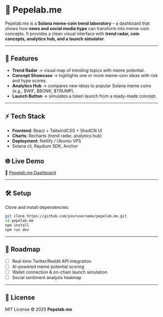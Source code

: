
# 🐸 Pepelab.me

Pepelab.me is a **Solana meme-coin trend laboratory** – a dashboard that shows how **news and social media hype** can transform into meme-coin concepts.
It provides a clean visual interface with **trend radar, coin concepts, analytics hub, and a launch simulator**.

---

## 🚀 Features

* **Trend Radar** → visual map of trending topics with meme potential.
* **Concept Showcase** → highlights one or more meme-coin ideas with risk and hype scores.
* **Analytics Hub** → compares new ideas to popular Solana meme coins (e.g., \$WIF, \$BONK, \$TRUMP).
* **Launch Button** → simulates a token launch from a ready-made concept.


---

## ⚡ Tech Stack

* **Frontend**: React + TailwindCSS + ShadCN UI
* **Charts**: Recharts (trend radar, analytics hub)
* **Deployment**: Netlify / Ubuntu VPS
* Solana cli, Raydium SDK, Anchor



## 🌐 Live Demo

🔗 [Pepelab.me Dashboard](https://pepelab.netlify.app)

---

## 🛠️ Setup

Clone and install dependencies:

```bash
git clone https://github.com/yourusername/pepelab.me.git
cd pepelab.me
npm install
npm run dev
```

---

## 📌 Roadmap

* [ ] Real-time Twitter/Reddit API integration
* [ ] AI-powered meme potential scoring
* [ ] Wallet connection & on-chain launch simulation
* [ ] Social sentiment analysis heatmap

---

## 📜 License

MIT License © 2025 **Pepelab.me**


